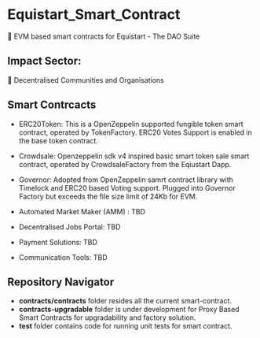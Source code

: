 # Equistart_Smart_Contract
📠 EVM based smart contracts for Equistart - The DAO Suite 


## Impact Sector: 
🌆 Decentralised Communities and Organisations


## Smart Contrcacts
- ERC20Token: This is a OpenZeppelin supported fungible token smart contract, operated by TokenFactory. ERC20 Votes Support is enabled in the base token contract.
- Crowdsale: Openzeppelin sdk v4 inspired basic smart token sale smart contract, operated by CrowdsaleFactory from the Eqiustart Dapp.
- Governor: Adopted from OpenZeppelin samrt contract library with Timelock and ERC20 based Voting support.
Plugged into Governor Factory but exceeds the file size limit of 24Kb for EVM.

- Automated Market Maker (AMM) : TBD
- Decentralised Jobs Portal: TBD
- Payment Solutions: TBD
- Communication Tools: TBD


## Repository Navigator
- **contracts/contracts** folder resides all the current smart-contract.
- **contracts-upgradable** folder is under development for Proxy Based Smart Contracts for upgradability and factory solution.
- **test** folder contains code for running unit tests for smart contract. 